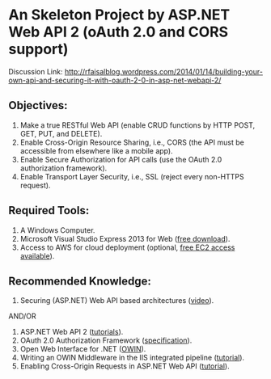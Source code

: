 An Skeleton Project by ASP.NET Web API 2 (oAuth 2.0 and CORS support) 
============================

Discussion Link: http://rfaisalblog.wordpress.com/2014/01/14/building-your-own-api-and-securing-it-with-oauth-2-0-in-asp-net-webapi-2/

Objectives:
------------

1. Make a true RESTful Web API (enable CRUD functions by HTTP POST, GET, PUT, and DELETE).
2. Enable Cross-Origin Resource Sharing, i.e., CORS (the API must be accessible from elsewhere like a mobile app).
3. Enable Secure Authorization for API calls (use the OAuth 2.0 authorization framework).
4. Enable Transport Layer Security, i.e., SSL (reject every non-HTTPS request). 

Required Tools:
---------------

1. A Windows Computer.
2. Microsoft Visual Studio Express 2013 for Web ([free download](http://www.visualstudio.com/en-us/downloads)).
3. Access to AWS for cloud deployment (optional, [free EC2 access available](http://aws.amazon.com/free/)).

Recommended Knowledge:
----------------------

1. Securing (ASP.NET) Web API based architectures ([video](http://vimeo.com/user22258446/review/79095048/9a4d62f61c)).

AND/OR

1. ASP.NET Web API 2 ([tutorials](http://www.asp.net/web-api)).
2. OAuth 2.0 Authorization Framework ([specification](http://tools.ietf.org/html/rfc6749)).
3. Open Web Interface for .NET ([OWIN](http://owin.org/)).
4. Writing an OWIN Middleware in the IIS integrated pipeline ([tutorial](http://www.asp.net/aspnet/overview/owin-and-katana/owin-middleware-in-the-iis-integrated-pipeline)).
5. Enabling Cross-Origin Requests in ASP.NET Web API ([tutorial](http://www.asp.net/web-api/overview/security/enabling-cross-origin-requests-in-web-api)).


